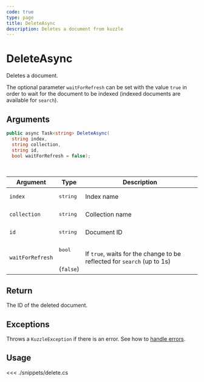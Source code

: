 ```yaml
---
code: true
type: page
title: DeleteAsync
description: Deletes a document from kuzzle
---
```


# DeleteAsync

Deletes a document.

The optional parameter `waitForRefresh` can be set with the value `true` in order to wait for the document to be indexed (indexed documents are available for `search`).

## Arguments

```csharp
public async Task<string> DeleteAsync(
  string index, 
  string collection, 
  string id, 
  bool waitForRefresh = false);

```

<br/>

| Argument     | Type                                 | Description     |
| ------------ | ------------------------------------ | --------------- |
| `index`      | <pre>string</pre>        | Index name      |
| `collection` | <pre>string</pre>        | Collection name |
| `id`         | <pre>string</pre>        | Document ID     |
| `waitForRefresh`   | <pre>bool</pre><br/>(`false`)       | If `true`, waits for the change to be reflected for `search` (up to 1s)           |

## Return

The ID of the deleted document.

## Exceptions

Throws a `KuzzleException` if there is an error. See how to [handle errors](/sdk/csharp/1/essentials/error-handling).

## Usage

<<< ./snippets/delete.cs
